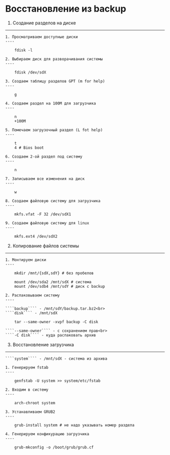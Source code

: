 Восстановление из backup
====

1. Создание разделов на диске
----

	1. Просматриваем доступные диски
	----

		fdisk -l 

	2. Выбираем диск для разворачивания системы
	----

		fdisk /dev/sdX

	3. Создаем таблицу разделов GPT (m for help)
	----
		
		g 

	4. Создаем раздел на 100M для загрузчика 
	----

		n 
		+100M

	5. Помечаем загрузочный раздел (L fot help)
	----

		t 
		4 # Bios boot

	6. Создаем 2-ой раздел под систему
	----

		n

	7. Записываем все изменения на диск
	----

		w 

	8. Создаем файловую систему для загрузчика
	----

		mkfs.vfat -F 32 /dev/sdX1

	9. Создаем файловую систему для linux
	----

		mkfs.ext4 /dev/sdX2


2. Копирование файлов системы
----

	1. Монтируем диски
	----

		mkdir /mnt/{sdX,sdY} # без пробелов
		
		mount /dev/sda2 /mnt/sdX # система
		mount /dev/sdb4 /mnt/sdY # диск с backup

	2. Распаковываем систему
	----

	````backup```` - /mnt/sdY/backup.tar.bz2<br>
	````disk```` - /mnt/sdX

		tar --same-owner -xvpf backup -C disk

	````--same-owner```` - с сохранением прав<br>
	````-C disk```` - куда распаковать архив

3. Восстановление загрузчика
----

	````system```` - /mnt/sdX - система из архива

	1. Генерируем fstab
	----

		genfstab -U system >> system/etc/fstab

	2. Входим в систему
	----

		arch-chroot system

	3. Устанавливаем GRUB2
	----

		grub-install system # не надо указывать номер раздела

	4. Генерируем конфикурацию загрузчика
	----
		
		grub-mkconfig -o /boot/grub/grub.cf


